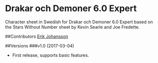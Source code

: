 # Drakar och Demoner 6.0 Expert

Character sheet in Swedish for Drakar och Demoner 6.0 Expert based on the Stars Without Number sheet by Kevin Searle and Joe Fredette.

##Contributors
[Erik Johansson](https://app.roll20.net/users/244719/)

##Versions
###v1.0 (2017-03-04)

- First release, supports basic features.